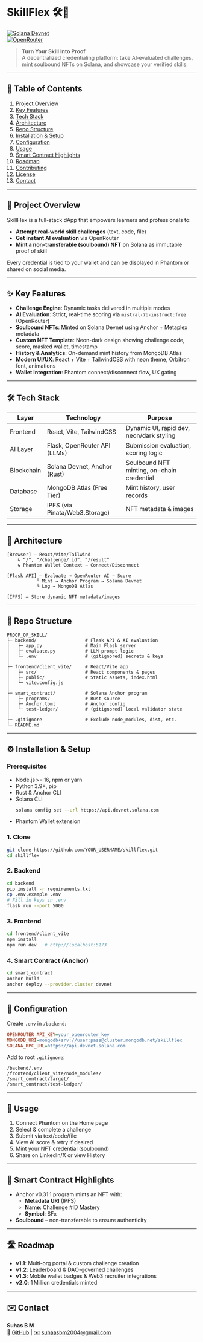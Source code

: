 # SkillFlex 🛠️🔗

[![Solana Devnet](https://img.shields.io/badge/Network-Devnet-green.svg)](https://docs.solana.com/cluster/rpc-endpoints)  
[![OpenRouter](https://img.shields.io/badge/AI%20Engine-OpenRouter-ff69b4.svg)](https://openrouter.ai)

> **Turn Your Skill Into Proof**  
> A decentralized credentialing platform: take AI‑evaluated challenges, mint soulbound NFTs on Solana, and showcase your verified skills.

---

## 📑 Table of Contents
1. [Project Overview](#-project-overview)
2. [Key Features](#-key-features)
3. [Tech Stack](#-tech-stack)
4. [Architecture](#-architecture)
5. [Repo Structure](#-repo-structure)
6. [Installation & Setup](#-installation--setup)
7. [Configuration](#-configuration)
8. [Usage](#-usage)
9. [Smart Contract Highlights](#-smart-contract-highlights)
10. [Roadmap](#-roadmap)
11. [Contributing](#-contributing)
12. [License](#-license)
13. [Contact](#-contact)

---

## 🚀 Project Overview
SkillFlex is a full-stack dApp that empowers learners and professionals to:
- **Attempt real-world skill challenges** (text, code, file)
- **Get instant AI evaluation** via OpenRouter
- **Mint a non-transferable (soulbound) NFT** on Solana as immutable proof of skill

Every credential is tied to your wallet and can be displayed in Phantom or shared on social media.

---

## ✨ Key Features
- **Challenge Engine**: Dynamic tasks delivered in multiple modes
- **AI Evaluation**: Strict, real-time scoring via `mistral-7b-instruct:free` (OpenRouter)
- **Soulbound NFTs**: Minted on Solana Devnet using Anchor + Metaplex metadata
- **Custom NFT Template**: Neon-dark design showing challenge code, score, masked wallet, timestamp
- **History & Analytics**: On-demand mint history from MongoDB Atlas
- **Modern UI/UX**: React + Vite + TailwindCSS with neon theme, Orbitron font, animations
- **Wallet Integration**: Phantom connect/disconnect flow, UX gating

---

## 🛠️ Tech Stack

| Layer         | Technology                         | Purpose                                     |
|---------------|------------------------------------|---------------------------------------------|
| Frontend      | React, Vite, TailwindCSS           | Dynamic UI, rapid dev, neon/dark styling    |
| AI Layer      | Flask, OpenRouter API (LLMs)       | Submission evaluation, scoring logic        |
| Blockchain    | Solana Devnet, Anchor (Rust)       | Soulbound NFT minting, on-chain credential  |
| Database      | MongoDB Atlas (Free Tier)          | Mint history, user records                  |
| Storage       | IPFS (via Pinata/Web3.Storage)     | NFT metadata & images                       |

---

## 📐 Architecture

```
[Browser] — React/Vite/Tailwind
    ↳ “/”, “/challenge/:id”, “/result”
    ↳ Phantom Wallet Context → Connect/Disconnect

[Flask API] — Evaluate → OpenRouter AI → Score
           └ Mint → Anchor Program → Solana Devnet
           └ Log → MongoDB Atlas

[IPFS] — Store dynamic NFT metadata/images
```

---

## 📂 Repo Structure

```
PROOF_OF_SKILL/
├─ backend/                  # Flask API & AI evaluation
│   ├─ app.py                # Main Flask server
│   ├─ evaluate.py           # LLM prompt logic
│   └─ .env                  # (gitignored) secrets & keys
│
├─ frontend/client_vite/     # React/Vite app
│   ├─ src/                  # React components & pages
│   ├─ public/               # Static assets, index.html
│   └─ vite.config.js
│
├─ smart_contract/           # Solana Anchor program
│   ├─ programs/             # Rust source
│   ├─ Anchor.toml           # Anchor config
│   └─ test-ledger/          # (gitignored) local validator state
│
├─ .gitignore                # Exclude node_modules, dist, etc.
└─ README.md
```

---

## ⚙️ Installation & Setup

### Prerequisites
- Node.js >= 16, npm or yarn
- Python 3.9+, pip
- Rust & Anchor CLI
- Solana CLI  
  ```bash
  solana config set --url https://api.devnet.solana.com
  ```
- Phantom Wallet extension

### 1. Clone
```bash
git clone https://github.com/YOUR_USERNAME/skillflex.git
cd skillflex
```

### 2. Backend
```bash
cd backend
pip install -r requirements.txt
cp .env.example .env
# Fill in keys in .env
flask run --port 5000
```

### 3. Frontend
```bash
cd frontend/client_vite
npm install
npm run dev   # http://localhost:5173
```

### 4. Smart Contract (Anchor)
```bash
cd smart_contract
anchor build
anchor deploy --provider.cluster devnet
```

---

## 🔧 Configuration

Create `.env` in `/backend`:
```ini
OPENROUTER_API_KEY=your_openrouter_key
MONGODB_URI=mongodb+srv://user:pass@cluster.mongodb.net/skillflex
SOLANA_RPC_URL=https://api.devnet.solana.com
```

Add to root `.gitignore`:
```gitignore
/backend/.env
/frontend/client_vite/node_modules/
/smart_contract/target/
/smart_contract/test-ledger/
```

---

## 🏃 Usage

1. Connect Phantom on the Home page  
2. Select & complete a challenge  
3. Submit via text/code/file  
4. View AI score & retry if desired  
5. Mint your NFT credential (soulbound)  
6. Share on LinkedIn/X or view History  

---

## 🔗 Smart Contract Highlights

- Anchor v0.31.1 program mints an NFT with:
  - **Metadata URI** (IPFS)
  - **Name**: Challenge #ID Mastery
  - **Symbol**: SFx
- **Soulbound** – non-transferable to ensure authenticity

---

## 🛣️ Roadmap

- **v1.1**: Multi-org portal & custom challenge creation  
- **v1.2**: Leaderboard & DAO-governed challenges  
- **v1.3**: Mobile wallet badges & Web3 recruiter integrations  
- **v2.0**: 1 Million credentials minted  

---

## ✉️ Contact

**Suhas B M**  
🔗 [GitHub](https://github.com/suhasbm09) | ✉️ suhaasbm2004@gmail.com